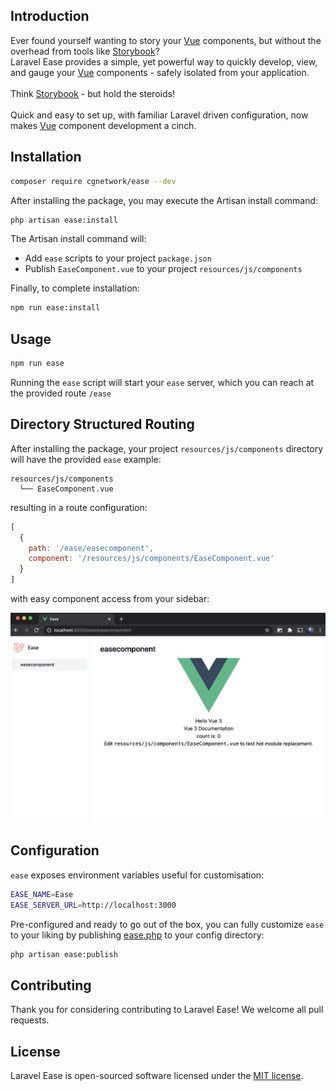 ## Introduction

Ever found yourself wanting to story your [Vue](https://vuejs.org/) components, but without the overhead from tools like [Storybook](https://storybook.js.org/)?
<br/>
Laravel Ease provides a simple, yet powerful way to quickly develop, view, and gauge your [Vue](https://vuejs.org/) components - safely isolated from your application.
<br/>
<br/>
Think [Storybook](https://storybook.js.org/) - but hold the steroids!
<br/>
<br/>
Quick and easy to set up, with familiar Laravel driven configuration, now makes [Vue](https://vuejs.org/) component development a cinch.

## Installation

```bash
composer require cgnetwork/ease --dev
```

After installing the package, you may execute the Artisan install command:

```bash
php artisan ease:install
```

The Artisan install command will:

* Add `ease` scripts to your project `package.json`
* Publish `EaseComponent.vue` to your project `resources/js/components`

Finally, to complete installation:
```bash
npm run ease:install
```

## Usage

```bash
npm run ease
```

Running the `ease` script will start your `ease` server, which you can reach at the provided route `/ease`

## Directory Structured Routing

After installing the package, your project `resources/js/components` directory will have the provided `ease` example:

```
resources/js/components
  └── EaseComponent.vue
```

resulting in a route configuration:

```js
[
  {
    path: '/ease/easecomponent',
    component: '/resources/js/components/EaseComponent.vue'
  }
]
```

with easy component access from your sidebar:

![example.index.vue](https://raw.githubusercontent.com/cgnetwork/laravel-ease/master/docs/EaseComponent.png)

## Configuration

`ease` exposes environment variables useful for customisation:

```bash
EASE_NAME=Ease
EASE_SERVER_URL=http://localhost:3000
```

Pre-configured and ready to go out of the box, you can fully customize `ease` to your liking by publishing [ease.php](https://github.com/cgnetwork/laravel-ease/blob/master/config/ease.php)  to your config directory:

```bash
php artisan ease:publish
```

## Contributing

Thank you for considering contributing to Laravel Ease! We welcome all pull requests.

## License

Laravel Ease is open-sourced software licensed under the [MIT license](https://github.com/cgnetwork/laravel-ease/blob/master/LICENSE).
